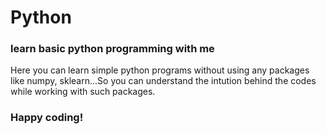 # Python
### learn basic python programming with me
Here you can learn simple python programs without using any packages like numpy, sklearn...So you can understand the intution behind the codes while working with such packages.
### Happy coding!
